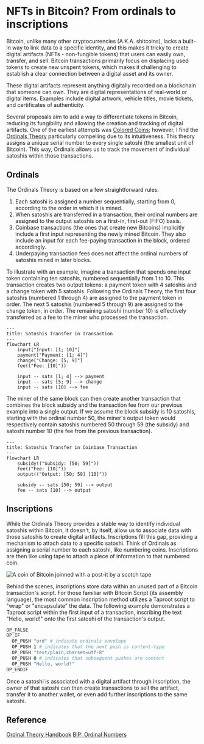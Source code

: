 # **NFTs in Bitcoin?** From ordinals to inscriptions

Bitcoin, unlike many other cryptocurrencies (A.K.A. shitcoins), lacks a built-in way to link data to a specific identity, and this makes it tricky to create digital artifacts (NFTs - non-fungible tokens) that users can easily own, transfer, and sell. Bitcoin transactions primarily focus on displacing used tokens to create new unspent tokens, which makes it challenging to establish a clear connection between a digital asset and its owner.

These digital artifacts represent anything digitally recorded on a blockchain that someone can own. They are digital representations of real-world or digital items. Examples include digital artwork, vehicle titles, movie tickets, and certificates of authenticity.

Several proposals aim to add a way to differentiate tokens in Bitcoin, reducing its fungibility and allowing the creation and tracking of digital artifacts. One of the earliest attempts was [Colored Coins](https://bitcointalk.org/index.php?topic=347398.0); however, I find the [Ordinals Theory](https://docs.ordinals.com/introduction.html) particularly compelling due to its intuitiveness. This theory assigns a unique serial number to every single satoshi (the smallest unit of Bitcoin). This way, Ordinals allows us to track the movement of individual satoshis within those transactions.

## Ordinals

The Ordinals Theory is based on a few straightforward rules:

1. Each satoshi is assigned a number sequentially, starting from 0, according to the order in which it is mined.
2. When satoshis are transferred in a transaction, their ordinal numbers are assigned to the output satoshis on a first-in, first-out (FIFO) basis.
3. Coinbase transactions (the ones that create new Bitcoins) implicitly include a first input representing the newly mined Bitcoin. They also include an input for each fee-paying transaction in the block, ordered accordingly.
4. Underpaying transaction fees does not affect the ordinal numbers of satoshis mined in later blocks.

To illustrate with an example, imagine a transaction that spends one input token containing ten satoshis, numbered sequentially from 1 to 10. This transaction creates two output tokens: a payment token with 4 satoshis and a change token with 5 satoshis. Following the Ordinals Theory, the first four satoshis (numbered 1 through 4) are assigned to the payment token in order. The next 5 satoshis (numbered 5 through 9) are assigned to the change token, in order. The remaining satoshi (number 10) is effectively transferred as a fee to the miner who processed the transaction.

```mermaid
---
title: Satoshis Transfer in Transaction
---
flowchart LR
    input["Input: [1; 10]"]
    payment["Payment: [1; 4]"]
    change["Change: [5; 9]"]
    fee(("Fee: [10]"))

    input -- sats [1; 4] --> payment
    input -- sats [5; 9] --> change
    input -- sats [10] --> fee
```

The miner of the same block can then create another transaction that combines the block subsidy and the transaction fee from our previous example into a single output. If we assume the block subsidy is 10 satoshis, starting with the ordinal number 50, the miner's output token would respectively contain satoshis numbered 50 through 59 (the subsidy) and satoshi number 10 (the fee from the previous transaction).

```mermaid
---
title: Satoshis Transfer in Coinbase Transaction
---
flowchart LR
    subsidy(("Subsidy: [50; 59]"))
    fee(("Fee: [10]"))
    output(("Output: [50; 59] [10]"))

    subsidy -- sats [50; 59] --> output
    fee -- sats [10] --> output
```

## Inscriptions

While the Ordinals Theory provides a stable way to identify individual satoshis within Bitcoin, it doesn't, by itself, allow us to associate data with those satoshis to create digital artifacts. Inscriptions fill this gap, providing a mechanism to attach data to a specific satoshi. Think of Ordinals as assigning a serial number to each satoshi, like numbering coins. Inscriptions are then like using tape to attach a piece of information to that numbered coin.

![A coin of Bitcoin joinned with a post-it by a scotch tape](./inscription.webp)

Behind the scenes, inscriptions store data within an unused part of a Bitcoin transaction's script. For those familiar with Bitcoin Script (its assembly language), the most common inscription method utilizes a Taproot script to "wrap" or "encapsulate" the data. The following example demonstrates a Taproot script within the first input of a transaction, inscribing the text "Hello, world!" onto the first satoshi of the transaction's output.

```sh
OP_FALSE
OP_IF
  OP_PUSH "ord" # indicate ordinals envolope
  OP_PUSH 1 # indicates that the next push is content-type
  OP_PUSH "text/plain;charset=utf-8"
  OP_PUSH 0 # indicates that subsequent pushes are content
  OP_PUSH "Hello, world!"
OP_ENDIF
```

Once a satoshi is associated with a digital artifact through inscription, the owner of that satoshi can then create transactions to sell the artifact, transfer it to another wallet, or even add further inscriptions to the same satoshi.

## Reference

[Ordinal Theory Handbook](https://docs.ordinals.com/introduction.html)
[BIP: Ordinal Numbers](https://github.com/ordinals/ord/blob/master/bip.mediawiki)
